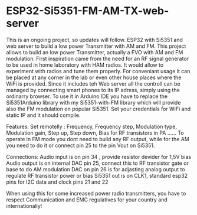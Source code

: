 # ESP32-Si5351-FM-AM-TX-web-server
This is an ongoing project, so updates will follow.
ESP32 with Si5351 and web server to build a low power Transmitter with AM and FM.
This project allows to build an low power Transmitter, actually a FVO with AM and FM modulation. First inspiration came from the need for an RF signal generator to be used in home laboratory with HAM radios.
It would allow to experiment with radios and tune them properly. For conveniant usage it can be placed at any corner in the lab or even other house places where the WiFi is provided.
Since it includes teh Web server all the controll can be managed by connecting smart phones to its IP adress, simply using the ordinarry browser.
To use it in Arduino IDE you have to replace the Si5351Arduino library with my Si5351-with-FM library which will provide also the FM modulation on popular Si5351.
Set your credentials for WiFi and static IP and it should compile.

Features:
Set remotelly : Frequency, Frequency step, Modulation type, Modulation gain, Step up, Step down, Bias for RF transistors in PA ......
To operate in FM mode you dont need to build any RF output, while for the AM you need to do it or connect pin 25 to the pin Vout on Si5351.

Connections: Audio input is on pin 34  , provide resistor devider for 1,5V bias
             Audio output is on internal DAC pin 25, connect this to RF transistor gate or base to do AM modulation
             DAC on pin 26 is for adjasting analog output to regulate RF transistor power or bias
             Si5351 out is on CLK1, standard esp32 pins for I2C data and clock pins 21 and 22
             
When using this for some increased power radio transmitters, you have to respect Communication and EMC regulatives for your country and internationally!
